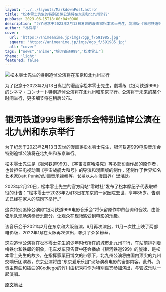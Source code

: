 ```yaml
---
layout: '../../layouts/MarkdownPost.astro'
title: "松本零士先生的特别追悼公演将在东京和北九州举行"
pubDate: 2023-06-15T18:00:04+0900
description: "为了纪念于2023年2月13日离世的漫画家松本零士先生，劇場版《银河铁道999》的シネマ・コンサート特别追悼公演将在北九州和东京举行。"
author: "林洋平"
cover:
  url: 'https://animeanime.jp/imgs/ogp_f/591985.jpg'
  square: 'https://animeanime.jp/imgs/ogp_f/591985.jpg'
  alt: "cover"
tags: ["news","anime","银河铁道999","松本零士"]
theme: 'light'
featured: false
---
```


![松本零士先生的特别追悼公演将在东京和北九州举行](https://animeanime.jp/imgs/ogp_f/591985.jpg)

为了纪念于2023年2月13日离世的漫画家松本零士先生，劇場版《银河铁道999》的シネマ・コンサート特别追悼公演将在北九州和东京举行。公演将于未来的某个时间举行，更多细节将在稍后公布。

# 银河铁道999电影音乐会特别追悼公演在北九州和东京举行

为了纪念于2023年2月13日去世的漫画家松本零士先生，银河铁道999电影音乐会特别追悼公演将在北九州和东京举行。

松本零士先生是《银河铁道999》、《宇宙海盗哈洛克》等多部动画作品的原作者，也曾担任电视动画《宇宙战舰大和号》的导演和漫画版的制作，还制作了世界知名艺术家Daft Punk的动画音乐视频等，长期以来在漫画界广泛活跃。

2023年2月20日，松本零士先生的官方网站“零时社”发布了松本摩纪子代表取締役的讣告：“松本零士于2023年2月13日在东京的一家医院去世，享年85岁。告别式已经在家人的陪同下举行。”

这次特别追悼公演的“银河铁道999电影音乐会”将保留原作中的台词和音效，由管弦乐队现场演奏音乐部分，让观众在现场感受到电影的乐趣。

该音乐会于2021年2月在东京和大阪首演，6月再次演出，11月一次性上映了两部电影版，2022年1月在大阪再次演出，吸引了众多粉丝。

这次追悼公演将在松本零士先生的少年时代所在的城市北九州举行，车站前排列着梅铁尔和铁郎的铜像，电车发车预告音中还会播放《银河铁道999》的旋律，是松本零士先生的故乡。在指挥家栗田博文的带领下，北九州公演将由国内顶尖的九州交响乐团演奏，东京公演将由“东京爱乐乐团”现场演奏电影的全部内容。此外，负责主题曲和插曲的Godiego的竹川由纪秀将作为特别嘉宾参加演出，与管弦乐队一起演唱。

  [原文地址](https://animeanime.jp/article/2023/06/15/77940.html)